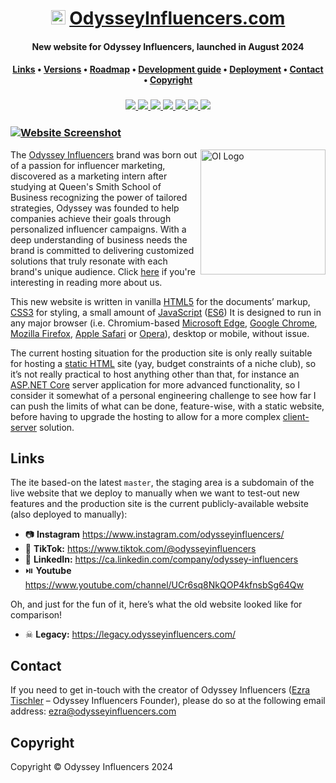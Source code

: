 <div align="center">
    <h1>
        <img src="readmeicon.png" alt="OI Logo" height="23px">
        <a href="https://www.odysseyinfluencers.com/">OdysseyInfluencers.com</a>
    </h1>
    <h4><b>New website for Odyssey Influencers, launched in August 2024</b></h4>
    <h4>
        <a href="#links">Links</a>
        •
        <a href="#versions">Versions</a>
        •
        <a href="#roadmap">Roadmap</a>
        •
        <a href="#development-guide">Development guide</a>
        •
        <a href="#deployment">Deployment</a>
        •
        <a href="#contact">Contact</a>
        •
        <a href="#copyright">Copyright</a>
    </h4>
    <h3>
        <a href="https://www.github.com/gordonDRAMsay">
            <img src="https://img.shields.io/badge/maintainer-%AndrewBaron">
        </a>
        <a href="https://www.odysseyinflueners.com/](https://www.odysseyinflueners.com)">
            <img src="https://img.shields.io/website?url=http%3A%2F%2Fwww.triumphmayflowerclub.com%2F">
        </a>
        <a href="https://www.odysseyinflueners.com">
            <img src="https://img.shields.io/badge/launched-Aug%202024-teal">
        </a>
        <a href="https://www.github.com/Odyssey-Influencers/odysseyinfluencers.com/commits/master">
            <img src="https://img.shields.io/github/last-commit/Stack-in-a-box/triumphmayflowerclub.com?color=blue&label=updated">
        </a>
        <a href="https://www.github.com/Odyssey-Influencers/odysseyinfluencers.com/releases/latest">
            <img src="https://img.shields.io/github/v/release/Stack-in-a-box/triumphmayflowerclub.com?color=blueviolet&label=version">
        </a>
        <a href="#copyright">
            <img src="https://img.shields.io/badge/licence-%C2%A9-crimson">
        </a>
        <a href="https://ca.linkedin.com/company/odyssey-influencers">
            <img src="https://img.shields.io/badge/social-LinkedIn-blue">
        </a>
    </h3>
</div>

### [![Website Screenshot](screenshot.png)](https://www.odysseyinfluencers.com/)

<img src="about/logo.png" alt="OI Logo" height="200px" align="right">

The [Odyssey Influencers](https://www.odysseyinfluencers.com/) brand was born out of a passion for influencer marketing, discovered as a marketing intern after studying at Queen's Smith School of Business recognizing the power of tailored strategies, Odyssey was founded to help companies achieve their goals through personalized influencer campaigns. With a deep understanding of business needs the brand is committed to delivering customized solutions that truly resonate with each brand's unique audience. Click [here](https://www.odysseyinfluencers.com/about) if you're interesting in reading more about us.

This new website is written in vanilla [HTML5](https://developer.mozilla.org/docs/web/html) for the documents’ markup, [CSS3](https://developer.mozilla.org/docs/web/css) for styling, a small amount of [JavaScript](https://developer.mozilla.org/docs/web/javascript) ([ES6](https://developer.mozilla.org/docs/web/javascript/language_resources)) It is designed to run in any major browser (i.e. Chromium-based [Microsoft Edge](https://www.microsoft.com/edge), [Google Chrome](https://www.google.co.uk/chrome), [Mozilla Firefox](https://www.mozilla.org/firefox), [Apple Safari](https://www.apple.com/safari) or [Opera](https://www.opera.com/)), desktop or mobile, without issue.

The current hosting situation for the production site is only really suitable for hosting a [static HTML](https://en.wikipedia.org/wiki/Static_web_page) site (yay, budget constraints of a niche club), so it’s not really practical to host anything other than that, for instance an [ASP.NET Core](https://en.wikipedia.org/wiki/ASP.NET_Core) server application for more advanced functionality, so I consider it somewhat of a personal engineering challenge to see how far I can push the limits of what can be done, feature-wise, with a static website, before having to upgrade the hosting to allow for a more complex [client-server](https://en.wikipedia.org/wiki/Client%E2%80%93server_model) solution.

## Links

The ite based-on the latest `master`, the staging area is a subdomain of the live website that we deploy to manually when we want to test-out new features and the production site is the current publicly-available website (also deployed to manually):

* 📷 **Instagram** https://www.instagram.com/odysseyinfluencers/
* 🎵 **TikTok:** https://www.tiktok.com/@odysseyinfluencers
* 🔗 **LinkedIn:** https://ca.linkedin.com/company/odyssey-influencers
* ⏯️ **Youtube** https://www.youtube.com/channel/UCr6sq8NkQOP4kfnsbSg64Qw

Oh, and just for the fun of it, here’s what the old website looked like for comparison!

* ☠ **Legacy:** https://legacy.odysseyinfluencers.com/

## Contact

If you need to get in-touch with the creator of Odyssey Influencers ([Ezra Tischler](https://www.github.com/gordonDRAMsay) – Odyssey Influencers Founder), please do so at the following email address: [ezra@odysseyinfluencers.com](mailto:ezra@odysseyinfluencers.com?subject=OdysseyInfluencers%Website%Code)

## Copyright

Copyright © Odyssey Influencers 2024
